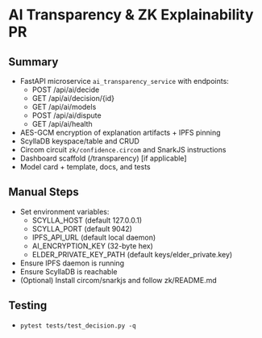 # AI Transparency & ZK Explainability PR

## Summary
- FastAPI microservice `ai_transparency_service` with endpoints:
  - POST /api/ai/decide
  - GET  /api/ai/decision/{id}
  - GET  /api/ai/models
  - POST /api/ai/dispute
  - GET  /api/ai/health
- AES-GCM encryption of explanation artifacts + IPFS pinning
- ScyllaDB keyspace/table and CRUD
- Circom circuit `zk/confidence.circom` and SnarkJS instructions
- Dashboard scaffold (/transparency) [if applicable]
- Model card + template, docs, and tests

## Manual Steps
- Set environment variables:
  - SCYLLA_HOST (default 127.0.0.1)
  - SCYLLA_PORT (default 9042)
  - IPFS_API_URL (default local daemon)
  - AI_ENCRYPTION_KEY (32-byte hex)
  - ELDER_PRIVATE_KEY_PATH (default keys/elder_private.key)
- Ensure IPFS daemon is running
- Ensure ScyllaDB is reachable
- (Optional) Install circom/snarkjs and follow zk/README.md

## Testing
- `pytest tests/test_decision.py -q`
